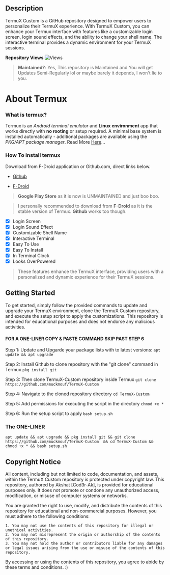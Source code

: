 ## Description
TermuX Custom is a GitHub repository designed to empower users to personalize their TermuX experience. With TermuX Custom, you can enhance your Termux interface with features like a customizable login screen, login sound effects, and the ability to change your shell name. The interactive terminal provides a dynamic environment for your TermuX sessions.

**Repository Views** ![Views](https://profile-counter.glitch.me/TermuX-Custom/count.svg) 
> **Maintained?**: Yes, This repository is Maintained and You will get Updates Semi-Regularly lol or maybe barely it depends, I won't lie to you.

# About Termux
### What is termux?
Termux is an *Android terminal emulator* and **Linux environment** app that works directly with **no rooting** or setup required. A minimal base system is installed automatically - additional packages are available using the *PKG/APT package manager*. Read More [Here](https://termux.com/)... 
### How To install termux ####

Download from F-Droid application or Github.com, direct links below. <br />

- [Github](https://github.com/termux/termux-app)
  
- [F-Droid](https://f-droid.org/packages/com.termux/) <br />

> **Google Play Store** as it is now is UNMAINTAINED and just boo boo.

> I personally recommended to download from **F-Droid** as it is the stable version of Termux. **Github** works too though.


- [x] Login Screen
- [x] Login Sound Effect
- [x] Customizable Shell Name
- [x] Interactive Terminal
- [X] Easy To Use
- [X] Easy To Install
- [X] In Terminal Clock
- [X] Looks OverPowered
> These features enhance the TermuX interface, providing users with a personalized and dynamic experience for their TermuX sessions.


## Getting Started
To get started, simply follow the provided commands to update and upgrade your TermuX environment, clone the TermuX Custom repository, and execute the setup script to apply the customizations. This repository is intended for educational purposes and does not endorse any malicious activities.

#### FOR A ONE-LINER COPY & PASTE COMMAND SKIP PAST STEP 6 #####

Step 1: Update and Upgarde your package lists with to latest versions:
    ```
    apt update && apt upgrade
    ```

Step 2: Install Github to clone repository with the "git clone" command in Termux
    ```
    pkg install git
    ```
    
Step 3: Then clone TermuX-Custom repository inside Termux
    ```
    git clone https://github.com/muckmouf/TermuX-Custom
    ```

Step 4: Navigate to the cloned repository directory
    ```
    cd TermuX-Custom
    ```

Step 5: Add permissions for executing the script in the directory
    ```
    chmod +x *
    ```

Step 6: Run the setup script to apply
    ```
    bash setup.sh
    ```

### The ONE-LINER ###
```
apt update && apt upgrade && pkg install git && git clone https://github.com/muckmouf/TermuX-Custom  && cd TermuX-Custom && chmod +x * && bash setup.sh 
```
## Copyright Notice

All content, including but not limited to code, documentation, and assets, within the TermuX Custom repository is protected under copyright law. This repository, authored by Akshat [Cod3r-Ak], is provided for educational purposes only. It does not promote or condone any unauthorized access, modification, or misuse of computer systems or networks.

You are granted the right to use, modify, and distribute the contents of this repository for educational and non-commercial purposes. However, you must adhere to the following conditions:
```
1. You may not use the contents of this repository for illegal or unethical activities.
2. You may not misrepresent the origin or authorship of the contents of this repository.
3. You may not hold the author or contributors liable for any damages or legal issues arising from the use or misuse of the contents of this repository.
```
By accessing or using the contents of this repository, you agree to abide by these terms and conditions. :)
